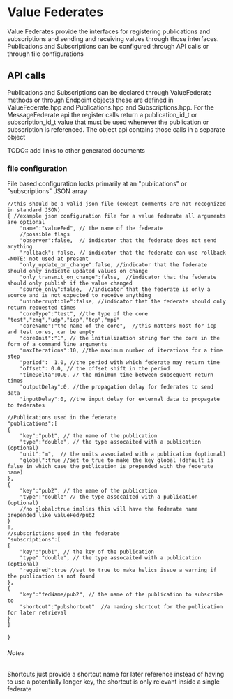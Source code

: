 # Value Federates

Value Federates provide the interfaces for registering publications and subscriptions and sending and receiving values through
those interfaces.  Publications and Subscriptions can be configured through API calls or through file configurations

## API calls

Publications and Subscriptions can be declared through ValueFederate methods or through Endpoint objects
these are defined in ValueFederate.hpp and Publications.hpp and Subscriptions.hpp.  For the MessageFederate api the register calls return
a publication_id_t or subscription_id_t value that must be used whenever the publication or subscription is referenced.  The object api contains those calls in a separate object


TODO:: add links to other generated documents

### file configuration

File based configuration looks primarily at an "publications" or "subscriptions" JSON array

```
//this should be a valid json file (except comments are not recognized in standard JSON)
{ //example json configuration file for a value federate all arguments are optional
    "name":"valueFed", // the name of the federate
    //possible flags
    "observer":false,  // indicator that the federate does not send anything
    "rollback": false, // indicator that the federate can use rollback -NOTE: not used at present
    "only_update_on_change":false, //indicator that the federate should only indicate updated values on change
    "only_transmit_on_change":false,  //indicator that the federate should only publish if the value changed
    "source_only":false,  //indicator that the federate is only a source and is not expected to receive anything
    "uninterruptible":false, //indicator that the federate should only return requested times
    "coreType":"test", //the type of the core "test","zmq","udp","icp","tcp","mpi"
    "coreName":"the name of the core",  //this matters most for icp and test cores, can be empty
    "coreInit":"1", // the initialization string for the core in the form of a command line arguments
    "maxIterations":10, //the maximum number of iterations for a time step
    "period":  1.0, //the period with which federate may return time
    "offset": 0.0, // the offset shift in the period
    "timeDelta":0.0, // the minimum time between subsequent return times
    "outputDelay":0, //the propagation delay for federates to send data
    "inputDelay":0, //the input delay for external data to propagate to federates

//Publications used in the federate
"publications":[
{
    "key":"pub1", // the name of the publication
    "type":"double", // the type assocaited with a publication (optional)
    "unit":"m",  // the units associated with a publication (optional)
    "global":true //set to true to make the key global (default is false in which case the publication is prepended with the federate name)
},
{
    "key":"pub2", // the name of the publication
    "type":"double" // the type assocaited with a publication (optional)
    //no global:true implies this will have the federate name prepended like valueFed/pub2
}
],
//subscriptions used in the federate
"subscriptions":[
{
    "key":"pub1", // the key of the publication
    "type":"double", // the type assocaited with a publication (optional)
    "required":true //set to true to make helics issue a warning if the publication is not found
},
{
    "key":"fedName/pub2", // the name of the publication to subscribe to
    "shortcut":"pubshortcut"  //a naming shortcut for the publication for later retrieval
}
]

}

```
###### Notes
Shortcuts just provide a shortcut name for later reference instead of having to use a potentially longer key, the shortcut is only relevant inside a single federate

